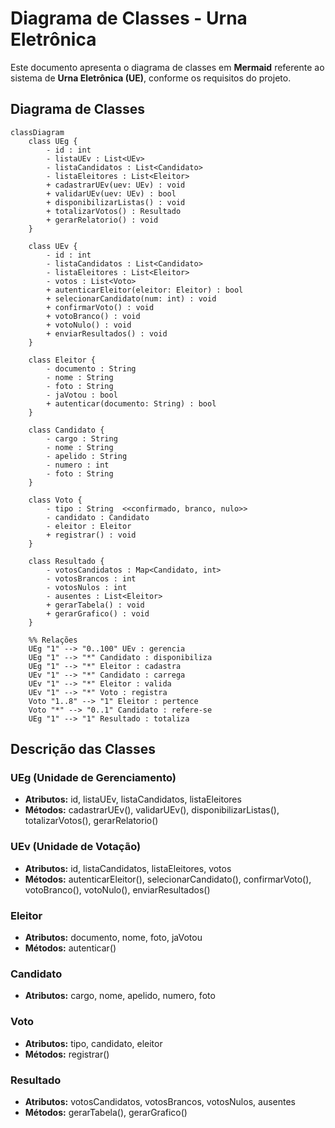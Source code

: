 # Diagrama de Classes - Urna Eletrônica

Este documento apresenta o diagrama de classes em **Mermaid** referente ao sistema de **Urna Eletrônica (UE)**, conforme os requisitos do projeto.

## Diagrama de Classes

```mermaid
classDiagram
    class UEg {
        - id : int
        - listaUEv : List<UEv>
        - listaCandidatos : List<Candidato>
        - listaEleitores : List<Eleitor>
        + cadastrarUEv(uev: UEv) : void
        + validarUEv(uev: UEv) : bool
        + disponibilizarListas() : void
        + totalizarVotos() : Resultado
        + gerarRelatorio() : void
    }

    class UEv {
        - id : int
        - listaCandidatos : List<Candidato>
        - listaEleitores : List<Eleitor>
        - votos : List<Voto>
        + autenticarEleitor(eleitor: Eleitor) : bool
        + selecionarCandidato(num: int) : void
        + confirmarVoto() : void
        + votoBranco() : void
        + votoNulo() : void
        + enviarResultados() : void
    }

    class Eleitor {
        - documento : String
        - nome : String
        - foto : String
        - jaVotou : bool
        + autenticar(documento: String) : bool
    }

    class Candidato {
        - cargo : String
        - nome : String
        - apelido : String
        - numero : int
        - foto : String
    }

    class Voto {
        - tipo : String  <<confirmado, branco, nulo>>
        - candidato : Candidato
        - eleitor : Eleitor
        + registrar() : void
    }

    class Resultado {
        - votosCandidatos : Map<Candidato, int>
        - votosBrancos : int
        - votosNulos : int
        - ausentes : List<Eleitor>
        + gerarTabela() : void
        + gerarGrafico() : void
    }

    %% Relações
    UEg "1" --> "0..100" UEv : gerencia
    UEg "1" --> "*" Candidato : disponibiliza
    UEg "1" --> "*" Eleitor : cadastra
    UEv "1" --> "*" Candidato : carrega
    UEv "1" --> "*" Eleitor : valida
    UEv "1" --> "*" Voto : registra
    Voto "1..8" --> "1" Eleitor : pertence
    Voto "*" --> "0..1" Candidato : refere-se
    UEg "1" --> "1" Resultado : totaliza
```

## Descrição das Classes

### UEg (Unidade de Gerenciamento)
- **Atributos:** id, listaUEv, listaCandidatos, listaEleitores
- **Métodos:** cadastrarUEv(), validarUEv(), disponibilizarListas(), totalizarVotos(), gerarRelatorio()

### UEv (Unidade de Votação)
- **Atributos:** id, listaCandidatos, listaEleitores, votos
- **Métodos:** autenticarEleitor(), selecionarCandidato(), confirmarVoto(), votoBranco(), votoNulo(), enviarResultados()

### Eleitor
- **Atributos:** documento, nome, foto, jaVotou
- **Métodos:** autenticar()

### Candidato
- **Atributos:** cargo, nome, apelido, numero, foto

### Voto
- **Atributos:** tipo, candidato, eleitor
- **Métodos:** registrar()

### Resultado
- **Atributos:** votosCandidatos, votosBrancos, votosNulos, ausentes
- **Métodos:** gerarTabela(), gerarGrafico()
